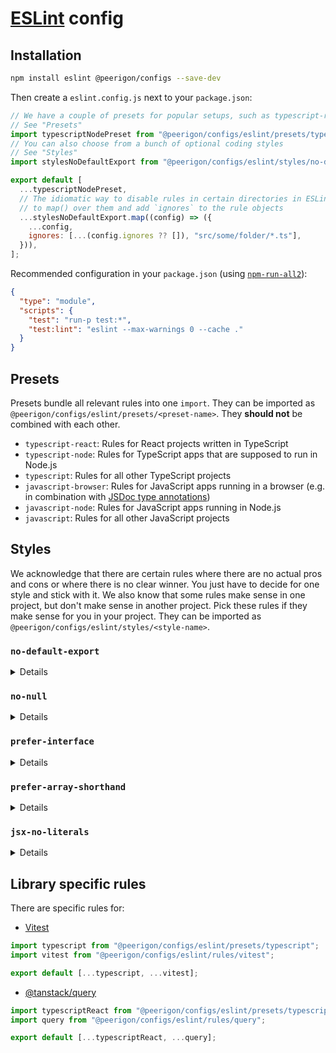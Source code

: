 # [ESLint](https://eslint.org/) config

## Installation

```sh
npm install eslint @peerigon/configs --save-dev
```

Then create a `eslint.config.js` next to your `package.json`:

```js
// We have a couple of presets for popular setups, such as typescript-react or typescript-node
// See "Presets"
import typescriptNodePreset from "@peerigon/configs/eslint/presets/typescript-node";
// You can also choose from a bunch of optional coding styles
// See "Styles"
import stylesNoDefaultExport from "@peerigon/configs/eslint/styles/no-default-export";

export default [
  ...typescriptNodePreset,
  // The idiomatic way to disable rules in certain directories in ESLint>=9.x is
  // to map() over them and add `ignores` to the rule objects
  ...stylesNoDefaultExport.map((config) => ({
    ...config,
    ignores: [...(config.ignores ?? []), "src/some/folder/*.ts"],
  })),
];
```

Recommended configuration in your `package.json` (using [`npm-run-all2`](https://www.npmjs.com/package/npm-run-all2)):

```json
{
  "type": "module",
  "scripts": {
    "test": "run-p test:*",
    "test:lint": "eslint --max-warnings 0 --cache ."
  }
}
```

## Presets

Presets bundle all relevant rules into one `import`. They can be imported as `@peerigon/configs/eslint/presets/<preset-name>`. They **should not** be combined with each other.

- `typescript-react`: Rules for React projects written in TypeScript
- `typescript-node`: Rules for TypeScript apps that are supposed to run in Node.js
- `typescript`: Rules for all other TypeScript projects
- `javascript-browser`: Rules for JavaScript apps running in a browser (e.g. in combination with [JSDoc type annotations](https://www.typescriptlang.org/docs/handbook/jsdoc-supported-types.html))
- `javascript-node`: Rules for JavaScript apps running in Node.js
- `javascript`: Rules for all other JavaScript projects

## Styles

We acknowledge that there are certain rules where there are no actual pros and cons or where there is no clear winner. You just have to decide for one style and stick with it. We also know that some rules make sense in one project, but don't make sense in another project. Pick these rules if they make sense for you in your project. They can be imported as `@peerigon/configs/eslint/styles/<style-name>`.

### `no-default-export`

<details>
Forbids usage of `export default`. When using default exports, it becomes harder to name classes or functions consistently throughout the codebase since every module can pick its own name for the imported thing. Nicholas C. Zakas, the creator of ESLint, wrote [an article with more compelling arguments why he stopped using `export default`](https://humanwhocodes.com/blog/2019/01/stop-using-default-exports-javascript-module/).

You may want to disable this rule in situations where a default export is required, for instance when using [React's `lazy()`](https://react.dev/reference/react/lazy).

</details>

### `no-null`

<details>
Forbids the usage of `null`. In a codebase it's often better to use a single non-value to represent _the absence of a value_. With the rise of default parameters and destructuring defaults, JavaScript developed a clear tendency towards `undefined`. [This issue](https://github.com/peerigon/eslint-config-peerigon/issues/71) summarizes the arguments (and trade-offs) of **null vs. undefined**.

**👉 Hint:** If you use this rule, you will probably still need a single `null` value which you can refer to whenever you need to use `null` because of third-party code:

```js
// eslint-disable-next-line no-null/no-null
export const NULL = null;
```

</details>

### `prefer-interface`

<details>
Prefer TypeScript's `interface` over `type`:

```ts
interface SomeObject {
  someProp: boolean;
}
```

instead of

```ts
type SomeObject = {
  someProp: boolean;
};
```

</details>

### `prefer-array-shorthand`

<details>
Enforces TypeScript arrays to use the shorthand array-style instead of the generic style:

```ts
const foo: string[] = [];
```

instead of

```ts
const foo: Array<string> = [];
```

</details>

### `jsx-no-literals`

<details>
Use this style if you're using i18n. It prevents people from putting raw strings in components.
It disallows this:

```jsx
const Hello = <div>test</div>;
```

As an escape hatch, this is still allowed:

```jsx
const Hello = <div>{"test"}</div>;
```

</details>

## Library specific rules

There are specific rules for:

- [Vitest](https://vitest.dev/)

```js
import typescript from "@peerigon/configs/eslint/presets/typescript";
import vitest from "@peerigon/configs/eslint/rules/vitest";

export default [...typescript, ...vitest];
```

- [@tanstack/query](https://tanstack.com/query/latest/docs/eslint/eslint-plugin-query)

```js
import typescriptReact from "@peerigon/configs/eslint/presets/typescript-react";
import query from "@peerigon/configs/eslint/rules/query";

export default [...typescriptReact, ...query];
```
